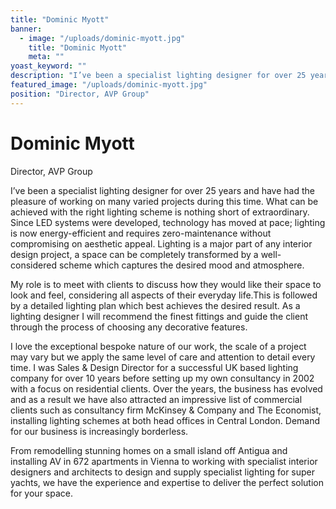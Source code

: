 ```yaml
---
title: "Dominic Myott"
banner: 
  - image: "/uploads/dominic-myott.jpg"
    title: "Dominic Myott"
    meta: ""
yoast_keyword: ""
description: "I’ve been a specialist lighting designer for over 25 years and have had the pleasure of working on many varied projects during this time."
featured_image: "/uploads/dominic-myott.jpg"
position: "Director, AVP Group"
---
```


# Dominic Myott

Director, AVP Group

I’ve been a specialist lighting designer for over 25 years and have had the pleasure of working on many varied projects during this time. What can be achieved with the right lighting scheme is nothing short of extraordinary. Since LED systems were developed, technology has moved at pace; lighting is now energy-efficient and requires zero-maintenance without compromising on aesthetic appeal. Lighting is a major part of any interior design project, a space can be completely transformed by a well-considered scheme which captures the desired mood and atmosphere.

My role is to meet with clients to discuss how they would like their space to look and feel, considering all aspects of ​their ​everyday life​. ​This is followed by a ​detailed lighting plan which best achieve​s​ the desired result. As a lighting designer I will ​recommend​ the ​finest fittings and guide ​the client ​through the process of choosing any decorative features.

I love the ​exceptional ​bespoke nature of our work, the scale of a project may vary but we apply the same ​level of care and attention to detail every time. I was Sales & Design Director for a successful UK based lighting company for over 10 years before setting up my own consultancy in 2002 with a focus on residential clients. Over the years, the business has evolved and ​as a result we have also attracted an impressive list of commercial clients​ such as consultancy firm McKinsey & Company and The Economist, installing lighting schemes​ at​ ​both head offices in Central London. ​Demand for our business is increasingly borderless.
 
From remodelling stunning homes on a small island off Antigua and installing AV in 672 apartments in Vienna​ ​to working ​with specialist interior designers and architects to design and supply specialist lighting for super yachts, ​we have the experience and expertise to deliver the perfect solution for your space.
